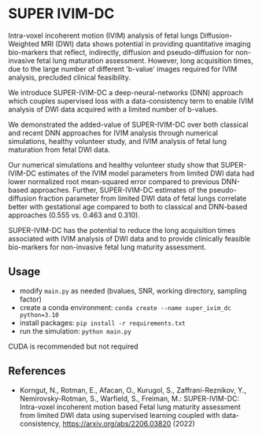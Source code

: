 # SUPER IVIM-DC

Intra-voxel incoherent motion (IVIM) analysis of fetal lungs Diffusion-Weighted MRI (DWI) data shows potential in providing quantitative imaging bio-markers that reflect, indirectly, diffusion and pseudo-diffusion for non-invasive fetal lung maturation assessment. However, long acquisition times, due to the large number of different 'b-value' images required for IVIM analysis, precluded clinical feasibility.

We introduce SUPER-IVIM-DC a deep-neural-networks (DNN) approach which couples supervised loss with a data-consistency term to enable IVIM analysis of DWI data acquired with a limited number of b-values.

We demonstrated the added-value of SUPER-IVIM-DC over both classical and recent DNN approaches for IVIM analysis through numerical simulations, healthy volunteer study, and IVIM analysis of fetal lung maturation from fetal DWI data.

Our numerical simulations and healthy volunteer study show that SUPER-IVIM-DC estimates of the IVIM model parameters from limited DWI data had lower normalized root mean-squared error compared to previous DNN-based approaches. Further, SUPER-IVIM-DC estimates of the pseudo-diffusion fraction parameter from limited DWI data of fetal lungs correlate better with gestational age compared to both to classical and DNN-based approaches (0.555 vs. 0.463 and 0.310).

SUPER-IVIM-DC has the potential to reduce the long acquisition times associated with IVIM analysis of DWI data and to provide clinically feasible bio-markers for non-invasive fetal lung maturity assessment.

## Usage

* modify `main.py` as needed (bvalues, SNR, working directory, sampling factor)
* create a conda environment: `conda create --name super_ivim_dc python=3.10`
* install packages: `pip install -r requirements.txt`
* run the simulation: `python main.py`

CUDA is recommended but not required

## References

* Korngut, N., Rotman, E., Afacan, O., Kurugol, S.,  Zaffrani-Reznikov, Y., Nemirovsky-Rotman, S., Warfield, S., Freiman, M.: SUPER-IVIM-DC: Intra-voxel incoherent motion based Fetal lung maturity assessment from limited DWI data using supervised learning coupled with data-consistency, https://arxiv.org/abs/2206.03820 (2022)